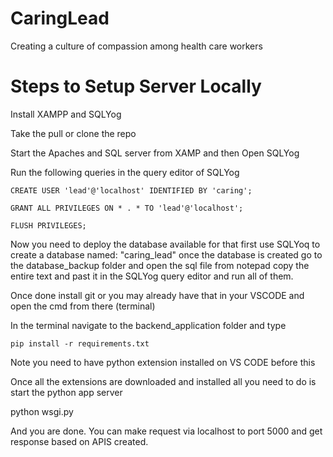 # CaringLead

Creating a culture of compassion among health care workers

# Steps to Setup Server Locally

Install XAMPP and SQLYog

Take the pull or clone the repo

Start the Apaches and SQL server from XAMP and then Open SQLYog

Run the following queries in the query editor of SQLYog

`CREATE USER 'lead'@'localhost' IDENTIFIED BY 'caring';`

`GRANT ALL PRIVILEGES ON * . * TO 'lead'@'localhost';`

`FLUSH PRIVILEGES;`

Now you need to deploy the database available for that first use SQLYoq to create a database named: "caring_lead"  once the database is created go to the database_backup folder and open the sql file from notepad copy the entire text and past it in the SQLYog query editor and run all of them. 

Once done install git or you may already have that in your VSCODE and open the cmd from there (terminal)

In the terminal navigate to the backend_application folder and type

`pip install -r requirements.txt`

Note you need to have python extension installed on VS CODE before this

Once all the extensions are downloaded and installed  all you need to do is start the python app server

python wsgi.py

And you are done. You can make request via localhost to port 5000 and get response based on APIS created.